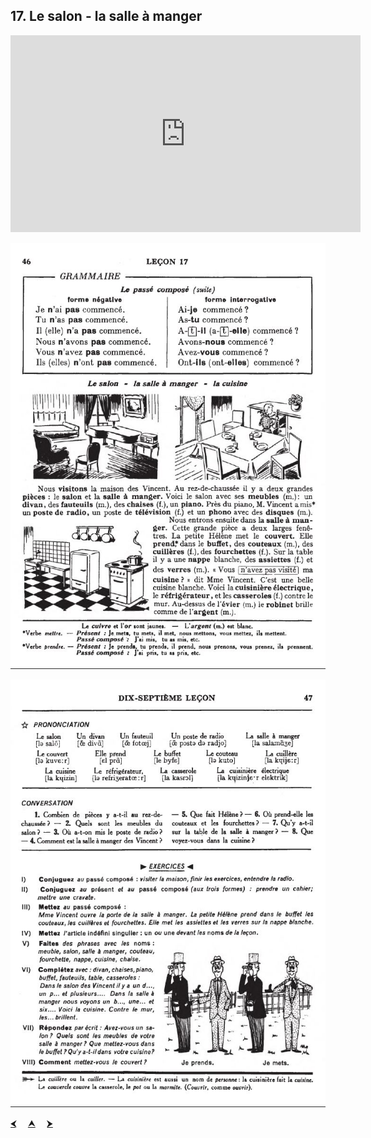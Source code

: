## 17. Le salon - la salle à manger

<iframe width="560" height="315" src="https://www.youtube.com/embed/JeJavxF4P1E" frameborder="0" allow="accelerometer; autoplay; encrypted-media; gyroscope; picture-in-picture" allowfullscreen></iframe>

![17A](img/17A.JPG)

![17B](img/17B.JPG)

<p>
  <a href='16.html' title='Önceki sayfa'>⮜</a>&emsp;
  <a href='..' title='Ana sayfa'>⮝</a>&emsp;
  <a href='18.html' title='Sonraki sayfa'>⮞</a>
</p>